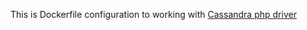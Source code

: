 This is Dockerfile configuration to working with [Cassandra php driver](https://github.com/datastax/php-driver)
